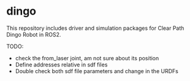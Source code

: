 # dingo
This repository includes driver and simulation packages for Clear Path Dingo Robot in ROS2.

TODO: 
- check the from_laser joint, am not sure about its position
- Define addresses relative in sdf files
- Double check both sdf file parameters and change in the URDFs

